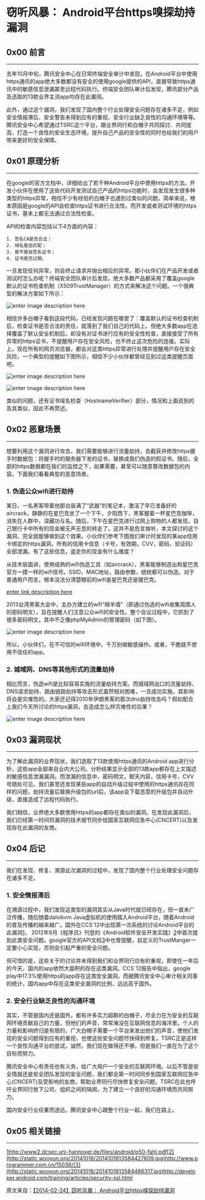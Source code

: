 # 窃听风暴： Android平台https嗅探劫持漏洞

0x00 前言
-------

* * *

去年10月中旬，腾讯安全中心在日常终端安全审计中发现，在Android平台中使用https通讯的app绝大多数都没有安全的使用google提供的API，直接导致https通讯中的敏感信息泄漏甚至远程代码执行。终端安全团队审计后发现，腾讯部分产品及选取的13款业界主流app均存在此漏洞。

此外，通过这个漏洞，我们发现了国内整个行业处理安全问题存在诸多不足，例如安全情报滞后、安全警告未得到应有的重视、安全行业缺乏良性的沟通环境等等。腾讯安全中心希望通过TSRC这个平台，跟业界同行和白帽子共同探讨、共同提高，打造一个良性的安全生态环境，提升自己产品的安全性的同时也给我们的用户带来更好的安全保障。

0x01 原理分析
---------

* * *

在google的官方文档中，详细给出了若干种Android平台中使用https的方法。开发小伙伴在使用了这些代码开发测试自己产品的https功能时，会发现发生很多种类型的https异常，相信不少有经验的白帽子也遇到过类似的问题。简单来说，根本原因是google的API会检查https证书进行合法性。而开发或者测试环境的https证书，基本上都无法通过合法性检查。

API的检查内容包括以下4方面的内容：

```
1. 签名CA是否合法；
2. 域名是否匹配；
3. 是不是自签名证书；
4. 证书是否过期。

```

一旦发现任何异常，则会终止请求并抛出相应的异常。那小伙伴们在产品开发或者测试时怎么办呢？终端安全团队审计后发现，绝大多数产品都采用了覆盖google默认的证书检查机制（X509TrustManager）的方式来解决这个问题。一个很典型的解决方案如下所示：

![enter image description here](http://drops.javaweb.org/uploads/images/7eed12190a466489c63c830059c2db2719dc02bf.jpg)

相信许多白帽子看到这段代码，已经发现问题在哪里了：覆盖默认的证书检查机制后，检查证书是否合法的责任，就落到了我们自己的代码上。但绝大多数app在选择覆盖了默认安全机制后，却没有对证书进行应有的安全性检查，直接接受了所有异常的https证书，不提醒用户存在安全风险，也不终止这次危险的连接。实际上，现在所有的网页浏览器，都会对这类https异常进行处理并提醒用户存在安全风险，一个典型的提醒如下图所示，相信不少小伙伴都曾经见到过这类提醒页面吧。

![enter image description here](http://drops.javaweb.org/uploads/images/c84a972e0bcf792f3e6b03bd88689c4f3791ff0a.jpg)

![enter image description here](http://drops.javaweb.org/uploads/images/d13a0242702083f9d314e36dd7a8120b9605118b.jpg)

类似的问题，还有证书域名检查（HostnameVerifier）部分，情况和上面说到的及其类似，因此不再赘述。

0x02 恶意场景
---------

* * *

想要利用这个漏洞进行攻击，我们需要能够进行流量劫持，去截获并修改https握手时数据包：将握手时的服务器下发的证书，替换成我们伪造的假证书。随后，全部的https数据都在我们的监控之下，如果需要，甚至可以随意篡改数据包的内容。下面我们看看典型的恶意场景。

### 1. 伪造公众wifi进行劫持

某日，一名黑客带着他那台装满了“武器”的笔记本，激活了早已准备好的aircrack，静静的在星巴克坐了一个下午，夕阳西下，黑客握着一杯星巴克咖啡，消失在人群中，深藏功与名。随后，下午在星巴克进行过网上购物的人都发现，自己银行卡中所有的现金被无声无息的转走了。这并不是危言耸听，本文探讨的这个漏洞，完全就能够做到这个效果。小伙伴们参考下图我们审计时发现的某app信用卡绑定的https漏洞，所有的信用卡信息（卡号，有效期，CVV，密码，验证码）全部泄漏。有了这些信息，盗走你的现金有什么难度？

从技术层面讲，使用成熟的wifi伪造工具（如aircrack），黑客能够制造出和星巴克官方一摸一样的wifi信号。SSID，MAC地址，路由参数，统统都可以伪造。对于普通用户而言，根本没法分清楚眼前的wifi是星巴克还是猩巴克。

[enter link description here](http://static.wooyun.org/20141018/2014101813584399150.jpg)

2013台湾黑客大会中，主办方建立的wifi“绵羊墙”（即通过伪造的wifi收集周围人的密码明文），旨在提醒人们注意公众wifi的安全性。整个会议过程中，它抓到了很多密码明文，其中不乏像phpMyAdmin的管理密码（如下图）。

![enter image description here](http://drops.javaweb.org/uploads/images/aedd1384214be03bfe1686ef3e7cb02d5cda28a4.jpg)

所以，小伙伴们，在不可信的wifi环境中，千万别做敏感操作。或者，干脆就不使用不信任的app。

### 2. 城域网、DNS等其他形式的流量劫持

相比而言，伪造wifi是比较容易实施的流量劫持方案。而城域网出口的流量劫持、DNS请求劫持、路由链路劫持等攻击形式虽然相对困难，一旦成功实施，其影响将会是灾难性的。大家还记得2010年伊朗黑客的那次dns劫持攻击吗？假如配合上我们今天所讨论的https漏洞，会造成怎么样灾难性的后果？

![enter image description here](http://drops.javaweb.org/uploads/images/ca439c00c4bb568277fedf10170fb266fe338769.jpg)

0x03 漏洞现状
---------

* * *

为了解此漏洞的业界现状，我们选取了13款使用https通讯的Android app进行分析，这些app全部来自业内大公司。分析结果显示全部的13款app都存在上文描述的敏感信息泄漏漏洞。而泄漏的信息中，密码明文，聊天内容，信用卡号，CVV号随处可见。我们甚至还发现某些app的自动升级过程中使用的https通讯存在同样的问题，劫持流量后替换升级包的url后，该app会下载恶意的升级包并自动升级，直接造成了远程代码执行。

我们相信，业界绝大多数使用https的app都存在类似的漏洞。在发现此漏洞后，我们已经第一时间将漏洞的技术细节同步给国家互联网应急中心(CNCERT)以及发现存在此漏洞的友商。

0x04 后记
-------

* * *

我们在发现、修复、溯源此次漏洞的过程中，发现了国内整个行业处理安全问题存在诸多不足。

### 1. 安全情报滞后

在溯源过程中，我们发现这类型的漏洞其实从Java时代就已经存在，但一直未广泛传播，随后随着dalvikvm Java虚拟机的使用踏入Android平台，随着Android的普及传播的越来越广。国外在CCS`12中出现第一次系统的讨论Android平台的此漏洞[1](http://static.wooyun.org/20141018/2014101813584388339.jpg)， 2012年9月《程序员》刊登的《Android软件安全开发实践》[2](http://static.wooyun.org/20141018/2014101813584427609.jpg)中首次提到此类安全问题。google官方的API文档[3](http://static.wooyun.org/20141018/2014101813584486317.jpg)中也曾提醒，自定义的TrustManger一定要小心实现，否则会引起严重的安全问题。

但可惜的是，这些关于的讨论并未得到我们和业界同行应有的重视，即使在一年后的今天，国内的app依然大面积的存在这类漏洞。CCS`12报告中指出，google play中17.3%使用https的app存在这类安全漏洞。而据腾讯安全中心审计相关同事的统计，国内app中存在这类安全漏洞的比例，远远高于国外。

### 2. 安全行业缺乏良性的沟通环境

其实，不管是国内还是国外，都有许多实力超群的白帽子，尽全力在为安全的互联网环境贡献自己的力量，但他们的声音，常常淹没在互联网信息的海洋里。个人的力量和影响终归是有限的，广大白帽子需要一个平台来发出他们的声音，使他们发现的安全问题得到应有的重视，也使这些安全问题尽快得到修复。TSRC正是这样一个良性沟通平台的尝试，诚然，我们现在做得还不够，但是我们一直在为了这个目标而努力。

腾讯安全中心有责任也有义务，给广大用户一个安全的互联网环境。以后不管是安全情报还是安全团队发现的安全问题，我们都会第一时间同步到国家互联网应急中心(CNCERT)及受影响的友商，帮助业界同行尽快修复安全问题。TSRC在此也呼吁业界同行放下公司、组织之间的隔阂，为了建立一个良好的沟通环境而共同努力。

国内安全行业任重而道远，腾讯安全中心跟整个行业一起，我们在路上。

0x05 相关链接
---------

* * *

[1](http://static.wooyun.org/20141018/2014101813584388339.jpg)http://www2.dcsec.uni-hannover.de/files/android/p50-fahl.pdf[2](http://static.wooyun.org/20141018/2014101813584427609.jpg)http://www.programmer.com.cn/15036/[3](http://static.wooyun.org/20141018/2014101813584486317.jpg)http://developer.android.com/training/articles/security-ssl.html

原文来自：[【2014-02-24】窃听风暴： Android平台https嗅探劫持漏洞](http://security.tencent.com/index.php/blog/msg/41)